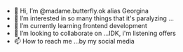 - 👋 Hi, I’m @madame.butterfly.ok alias Georgina
- 👀 I’m interested in so many things that it's paralyzing ... 
- 🌱 I’m currently learning frontend development
- 💞️ I’m looking to collaborate on ...IDK, i'm listening offers
- 📫 How to reach me ...by my social media

<!---
fulanavegana/fulanavegana is a ✨ special ✨ repository because its `README.md` (this file) appears on your GitHub profile.
You can click the Preview link to take a look at your changes.
--->
